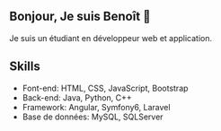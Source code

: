 ## Bonjour, Je suis Benoît 👋

Je suis un étudiant en développeur web et application.

## Skills

- Font-end: HTML, CSS, JavaScript, Bootstrap
- Back-end: Java, Python, C++
- Framework: Angular, Symfony6, Laravel
- Base de données: MySQL, SQLServer
